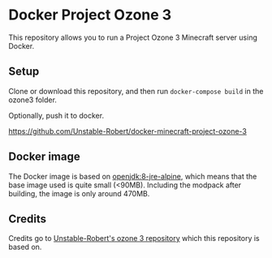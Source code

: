 # Docker Project Ozone 3

This repository allows you to run a Project Ozone 3 Minecraft server using Docker.

## Setup

Clone or download this repository, and then run `docker-compose build` in the ozone3 folder.

Optionally, push it to docker.

https://github.com/Unstable-Robert/docker-minecraft-project-ozone-3



## Docker image

The Docker image is based on [openjdk:8-jre-alpine](https://hub.docker.com/_/openjdk/), which means that the base image used is quite small (<90MB). Including the modpack after building, the image is only around 470MB.

## Credits

Credits go to [Unstable-Robert's ozone 3 repository](https://github.com/Unstable-Robert/docker-minecraft-project-ozone-3) which this repository is based on.
